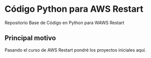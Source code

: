 # Código Python para AWS Restart
Repositorio Base de Código en Python para WAWS Restart

## Principal motivo
Pasando el curso de AWS Restart pondré los proyectos iniciales aquí.
